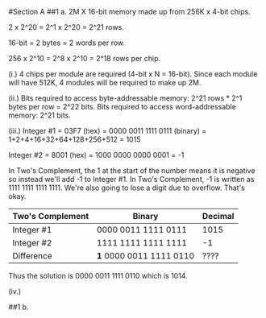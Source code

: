 #Section A
##1 a.
2M X 16-bit memory made up from 256K x 4-bit chips.

2 x 2^20 = 2^1 x 2^20 = 2^21 rows.

16-bit = 2 bytes = 2 words per row.

256 x 2^10 = 2^8 x 2^10 = 2^18 rows per chip.

(i.) 4 chips per module are required (4-bit x N = 16-bit).  Since each module will have 512K, 4 modules will be required to make up 2M.

(ii.) Bits required to access byte-addressable memory: 2^21 rows * 2^1 bytes per row = 2^22 bits.  Bits required to access word-addressable memory: 2^21 bits.

(iii.) Integer #1 = 03F7 (hex) = 0000 0011 1111 0111 (binary) = 1+2+4+16+32+64+128+256+512 = 1015

Integer #2 = 8001 (hex) = 1000 0000 0000 0001 = -1

In Two's Complement, the 1 at the start of the number means it is negative so instead we'll add -1 to Integer #1.  In Two's Complement, -1 is written as 1111 1111 1111 1111.  We're also going to lose a digit due to overflow.  That's okay.

| Two's Complement | Binary              | Decimal |
|------------------|---------------------|---------|
| Integer #1       | 0000 0011 1111 0111 | 1015    |
| Integer #2       | 1111 1111 1111 1111 | -1      |
| Difference       | **1** 0000 0011 1111 0110 | ????    |

Thus the solution is 0000 0011 1111 0110 which is 1014.

(iv.) 

##1 b.
